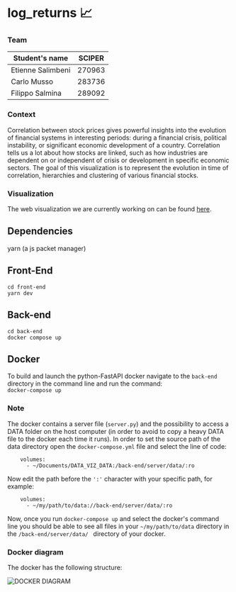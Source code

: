 # log_returns  📈

### Team
| Student's name | SCIPER |
| -------------- | ------ |
| Etienne Salimbeni | 270963 | 
| Carlo Musso | 283736 |
| Filippo Salmina | 289092 |

### Context 
Correlation between stock prices gives powerful insights into the evolution of financial systems in interesting periods: during a financial crisis, political instability, or significant economic development of a country. Correlation tells us a lot about how stocks are linked, such as how industries are dependent on or independent of crisis or development in specific economic sectors. 
The goal of this visualization is to represent the evolution in time of correlation, hierarchies and clustering of various financial stocks.

### Visualization
The web visualization we are currently working on can be found [here](https://log-returns.vercel.app).

## Dependencies

yarn (a js packet manager)


## Front-End

```
cd front-end
yarn dev
```

## Back-end

```
cd back-end
docker compose up
```

## Docker
To build and launch the python-FastAPI docker navigate to the ``` back-end ``` directory in the command line and run the command: \
``` docker-compose up ```

### Note 
The docker contains a server file (``` server.py ```) and the possibility to access a DATA folder on the host computer (in order to avoid to copy a heavy DATA file to the docker each time it runs). In order to set the source path of the data directory open the ```docker-compose.yml``` file and select the line of code:
```
    volumes:
      - ~/Documents/DATA_VIZ_DATA:/back-end/server/data/:ro 
```
Now edit the path before the ``` ':' ``` character with your specific path, for example:
```
    volumes:
      - ~/my/path/to/data://back-end/server/data/:ro 
```

Now, once you run ``` docker-compose up ``` and select the docker's command line you should be able to see all files in your ``` ~/my/path/to/data ``` directory in the ```/back-end/server/data/ ``` directory of your docker. 

### Docker diagram
The docker has the following structure:


![DOCKER DIAGRAM](https://user-images.githubusercontent.com/47753346/161059706-b06bffb8-9fef-4112-8073-e21bffdaa421.jpeg)

